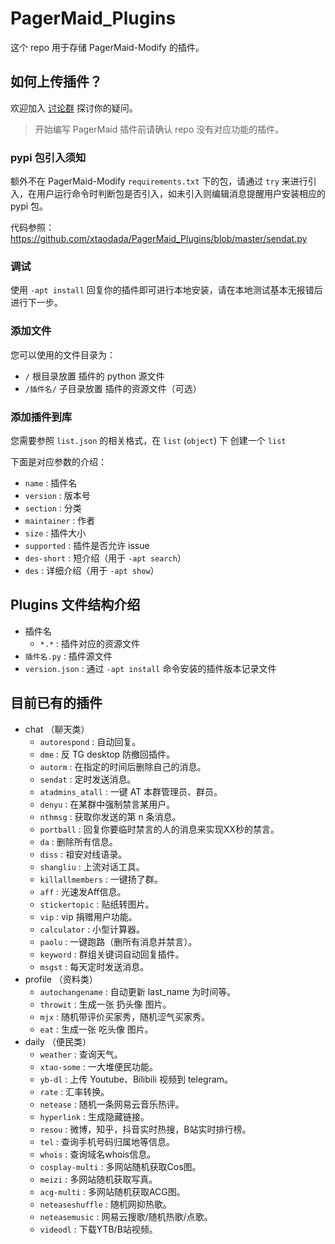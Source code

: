 # PagerMaid_Plugins

这个 repo 用于存储 PagerMaid-Modify 的插件。

## 如何上传插件？

欢迎加入 [讨论群](https://t.me/joinchat/FLV4ZFXq9nUFLLe0HDxfQQ) 探讨你的疑问。

> 开始编写 PagerMaid 插件前请确认 repo 没有对应功能的插件。

### pypi 包引入须知

额外不在 PagerMaid-Modify `requirements.txt` 下的包，请通过 `try` 来进行引入，在用户运行命令时判断包是否引入，如未引入则编辑消息提醒用户安装相应的 pypi 包。

代码参照：https://github.com/xtaodada/PagerMaid_Plugins/blob/master/sendat.py

### 调试

使用 `-apt install` 回复你的插件即可进行本地安装，请在本地测试基本无报错后进行下一步。

### 添加文件

您可以使用的文件目录为：
 - `/` 根目录放置 插件的 python 源文件
 - `/插件名/` 子目录放置 插件的资源文件（可选）

### 添加插件到库

您需要参照 `list.json` 的相关格式，在 `list` (`object`) 下 创建一个 `list`

下面是对应参数的介绍：
 - `name` : 插件名
 - `version` : 版本号
 - `section` : 分类
 - `maintainer` : 作者
 - `size` : 插件大小
 - `supported` : 插件是否允许 issue
 - `des-short` : 短介绍（用于 `-apt search`）
 - `des` : 详细介绍（用于 `-apt show`）

## Plugins 文件结构介绍

- 插件名
    - `*.*` : 插件对应的资源文件
- `插件名.py` : 插件源文件
- `version.json` : 通过 `-apt install` 命令安装的插件版本记录文件

## 目前已有的插件

- chat （聊天类）
    - `autorespond` : 自动回复。
    - `dme` : 反 TG desktop 防撤回插件。
    - `autorm` : 在指定的时间后删除自己的消息。
    - `sendat` : 定时发送消息。
    - `atadmins_atall` : 一键 AT 本群管理员、群员。
    - `denyu` : 在某群中强制禁言某用户。
    - `nthmsg` : 获取你发送的第 n 条消息。
    - `portball` : 回复你要临时禁言的人的消息来实现XX秒的禁言。
    - `da` : 删除所有信息。
    - `diss` : 祖安对线语录。
    - `shangliu` : 上流对话工具。
    - `killallmembers` : 一键扬了群。
    - `aff` : 光速发Aff信息。
    - `stickertopic` : 贴纸转图片。
    - `vip` : vip 捐赠用户功能。
    - `calculator` : 小型计算器。
    - `paolu` : 一键跑路（删所有消息并禁言）。
    - `keyword` : 群组关键词自动回复插件。
    - `msgst` : 每天定时发送消息。
- profile （资料类）
    - `autochangename` : 自动更新 last_name 为时间等。
    - `throwit` : 生成一张 扔头像 图片。
    - `mjx` : 随机带评价买家秀，随机涩气买家秀。
    - `eat` : 生成一张 吃头像 图片。
- daily （便民类）
    - `weather` : 查询天气。
    - `xtao-some` : 一大堆便民功能。
    - `yb-dl` : 上传 Youtube、Bilibili 视频到 telegram。
    - `rate` : 汇率转换。
    - `netease` : 随机一条网易云音乐热评。
    - `hyperlink` : 生成隐藏链接。
    - `resou` : 微博，知乎，抖音实时热搜，B站实时排行榜。
    - `tel` : 查询手机号码归属地等信息。
    - `whois` : 查询域名whois信息。
    - `cosplay-multi` : 多网站随机获取Cos图。
    - `meizi` : 多网站随机获取写真。
    - `acg-multi` : 多网站随机获取ACG图。
    - `neteaseshuffle` : 随机网抑热歌。
    - `neteasemusic` : 网易云搜歌/随机热歌/点歌。
    - `videodl` : 下载YTB/B站视频。
